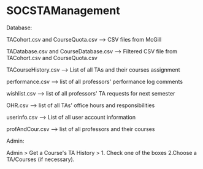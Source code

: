 # SOCSTAManagement

Database:

TACohort.csv and CourseQuota.csv --> CSV files from McGill

TADatabase.csv and CourseDatabase.csv --> Filtered CSV file from TACohort.csv and CourseQuota.csv

TACourseHistory.csv --> List of all TAs and their courses assignment

performance.csv --> list of all professors' performance log comments

wishlist.csv --> list of all professors' TA requests for next semester

OHR.csv --> list of all TAs' office hours and responsibilities

userinfo.csv --> List of all user account information

profAndCour.csv --> list of all professors and their courses

Admin:

Admin > Get a Course's TA History > 1. Check one of the boxes 2.Choose a TA/Courses (if necessary).
